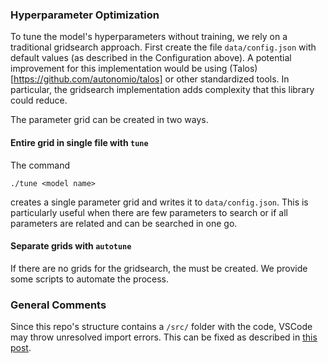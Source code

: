 
### Hyperparameter Optimization 
To tune the model's hyperparameters without training, we rely on a traditional gridsearch approach.  First create the file ``data/config.json`` with default values (as described in the Configuration above). A potential improvement for this implementation would be using (Talos)[https://github.com/autonomio/talos] or other standardized tools. In particular, the gridsearch implementation adds complexity that this library could reduce. 

The parameter grid can be created in two ways. 

#### Entire grid in single file with ``tune``
The command 
```shell
./tune <model name> 
```
creates a single parameter grid and writes it to ``data/config.json``. This is particularly useful when there are few parameters to search or if all parameters are related and can be searched in one go. 

#### Separate grids with ``autotune``


If there are no grids for the gridsearch, the must be created. We provide some scripts to automate the process. 

### General Comments 
Since this repo's structure contains a ``/src/`` folder with the code, VSCode may throw unresolved import errors. This can be fixed as described in [this post](https://github.com/microsoft/python-language-server/blob/master/TROUBLESHOOTING.md#unresolved-import-warnings). 